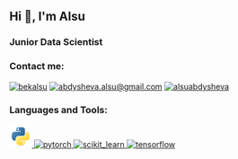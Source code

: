 <h2 align="left">Hi 👋, I'm Alsu</h1>
<h3 align="left">Junior Data Scientist</h3>

<h3 align="left">Contact me:</h3>
<p align="left">
<a href="https://t.me/bekalsu/" target="blank"><img align="center" src="https://upload.wikimedia.org/wikipedia/commons/8/82/Telegram_logo.svg" alt="bekalsu" height="30" width="40" /></a>
<a href="abdysheva.alsu@gmail.com" target="blank"><img align="center" src="https://upload.wikimedia.org/wikipedia/commons/7/7e/Gmail_icon_%282020%29.svg" alt="abdysheva.alsu@gmail.com" height="30" width="40" /></a>
<a href="https://kaggle.com/alsuabdysheva" target="blank"><img align="center" src="https://raw.githubusercontent.com/rahuldkjain/github-profile-readme-generator/master/src/images/icons/Social/kaggle.svg" alt="alsuabdysheva" height="30" width="40" /></a>
</p>

<h3 align="left">Languages and Tools:</h3>
<p align="left"> <a href="https://www.python.org" target="_blank"> <img src="https://raw.githubusercontent.com/devicons/devicon/master/icons/python/python-original.svg" alt="python" width="40" height="40"/> </a> <a href="https://pytorch.org/" target="_blank"> <img src="https://www.vectorlogo.zone/logos/pytorch/pytorch-icon.svg" alt="pytorch" width="40" height="40"/> </a> <a href="https://scikit-learn.org/" target="_blank"> <img src="https://upload.wikimedia.org/wikipedia/commons/0/05/Scikit_learn_logo_small.svg" alt="scikit_learn" width="40" height="40"/> </a> <a href="https://www.tensorflow.org" target="_blank"> <img src="https://www.vectorlogo.zone/logos/tensorflow/tensorflow-icon.svg" alt="tensorflow" width="40" height="40"/> </a> </p>
